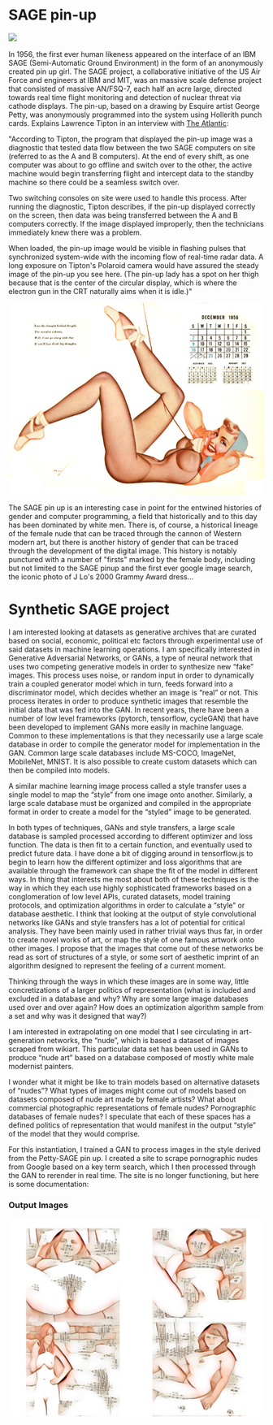 # SAGE pin-up 

![](https://cdn.theatlantic.com/static/mt/assets/science/assets_c/2013/01/sage_pinup-thumb-615x500-111521.jpg)

  In 1956, the first ever human likeness appeared on the interface of an IBM SAGE (Semi-Automatic Ground Environment) in the form of an anonymously created pin up girl. The SAGE project, a collaborative initiative of the US Air Force and engineers at IBM and MIT, was an massive scale defense project that consisted of massive AN/FSQ-7, each half an acre large, directed towards real time flight monitoring and detection of nuclear threat via cathode displays. The pin-up, based on a drawing by Esquire artist George Petty, was anonymously programmed into the system using Hollerith punch cards. Explains Lawrence Tipton in an interview with [The Atlantic](https://www.theatlantic.com/technology/archive/2013/01/the-never-before-told-story-of-the-worlds-first-computer-art-its-a-sexy-dame/267439/): 
  

"According to Tipton, the program that displayed the pin-up image was a diagnostic that tested data flow between the two SAGE computers on site (referred to as the A and B computers). At the end of every shift, as one computer was about to go offline and switch over to the other, the active machine would begin transferring flight and intercept data to the standby machine so there could be a seamless switch over.

Two switching consoles on site were used to handle this process. After running the diagnostic, Tipton describes, if the pin-up displayed correctly on the screen, then data was being transferred between the A and B computers correctly. If the image displayed improperly, then the technicians immediately knew there was a problem.

When loaded, the pin-up image would be visible in flashing pulses that synchronized system-wide with the incoming flow of real-time radar data. A long exposure on Tipton's Polaroid camera would have assured the steady image of the pin-up you see here. (The pin-up lady has a spot on her thigh because that is the center of the circular display, which is where the electron gun in the CRT naturally aims when it is idle.)" 

![](https://github.com/rebeccauliasz/synthetic-sage-style-transfer/blob/master/images/sage_petty.jpg)

  The SAGE pin up is an interesting case in point for the entwined histories of gender and computer programming, a field that historically and to this day has been dominated by white men. There is, of course, a historical lineage of the female nude that can be traced through the cannon of Western modern art, but there is another history of gender that can be traced through the development of the digital image. This history is notably punctured with a number of "firsts" marked by the female body, including but not limited to the SAGE pinup and the first ever google image search, the iconic photo of J Lo's 2000 Grammy Award dress...

# Synthetic SAGE project

  I am interested looking at datasets as generative archives that are curated based on social, economic, political etc factors through experimental use of said datasets in machine learning operations. I am specifically interested in Generative Adversarial Networks, or GANs, a type of neural network that uses two competing generative models in order to synthesize new “fake” images. This process uses noise, or random input in order to dynamically train a coupled generator model which in turn, feeds forward into a discriminator model, which decides whether an image is “real” or not. This process iterates in order to produce synthetic images that resemble the initial data that was fed into the GAN. In recent years, there have been a number of low level frameworks (pytorch, tensorflow, cycleGAN) that have been developed to implement GANs more easily in machine language. Common to these implementations is that they necessarily use a large scale database in order to compile the generator model for implementation in the GAN. Common large scale databases include MS-COCO, ImageNet, MobileNet, MNIST. It is also possible to create custom datasets which can then be compiled into models.

  A similar machine learning image process called a style transfer uses a single model to map the “style” from one image onto another. Similarly, a large scale database must be organized and compiled in the appropriate format in order to create a model for the “styled” image to be generated.

  In both types of techniques, GANs and style transfers, a large scale database is sampled processed according to different optimizer and loss function. The data is then fit to a certain function, and eventually used to predict future data. I have done a bit of digging around in tensorflow.js to begin to learn how the different optimizer and loss algorithms that are available through the framework can shape the fit of the model in different ways. In thing that interests me most about both of these techniques is the way in which they each use highly sophisticated frameworks based on a conglomeration of low level APIs, curated datasets, model training protocols, and optimization algorithms in order to calculate a “style” or database aesthetic. I think that looking at the output of style convolutional networks like GANs and style transfers has a lot of potential for critical analysis. They have been mainly used in rather trivial ways thus far, in order to create novel works of art, or map the style of one famous artwork onto other images. I propose that the images that come out of these networks be read as sort of structures of a style, or some sort of aesthetic imprint of an algorithm designed to represent the feeling of a current moment.

  Thinking through the ways in which these images are in some way, little concretizations of a larger politics of representation (what is included and excluded in a database and why? Why are some large image databases used over and over again? How does an optimization algorithm sample from a set and why was it designed that way?)

  I am interested in extrapolating on one model that I see circulating in art-generation networks, the “nude”, which is based a dataset of images scraped from wikiart. This particular data set has been used in GANs to produce “nude art” based on a database composed of mostly white male modernist painters.

  I wonder what it might be like to train models based on alternative datasets of “nudes”? What types of images might come out of models based on datasets composed of nude art made by female artists? What about commercial photographic representations of female nudes? Pornographic databases of female nudes? I speculate that each of these spaces has a defined politics of representation that would manifest in the output “style” of the model that they would comprise.
  
  For this instantiation, I trained a GAN to process images in the style derived from the Petty-SAGE pin up. I created a site to scrape pornographic nudes from Google based on a key term search, which I then processed through the GAN to rerender in real time. The site is no longer functioning, but here is some documentation: 
  
  ### Output Images
  ![output images](https://github.com/rebeccauliasz/synthetic-sage-style-transfer/blob/master/doc/nude.png)
  
